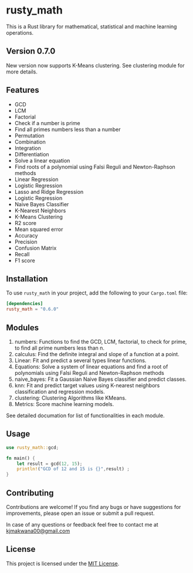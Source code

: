 # rusty_math

This is a Rust library for mathematical, statistical and machine learning operations.

## Version 0.7.0
New version now supports K-Means clustering. See clustering module for more details.

## Features

- GCD
- LCM
- Factorial
- Check if a number is prime
- Find all primes numbers less than a number
- Permutation
- Combination
- Integration
- Differentiation
- Solve a linear equation
- Find roots of a polynomial using Falsi Reguli and Newton-Raphson methods
- Linear Regression
- Logistic Regression
- Lasso and Ridge Regression
- Logistic Regression
- Naive Bayes Classifier
- K-Nearest Neighbors
- K-Means Clustering
- R<pow>2</pow> score
- Mean squared error
- Accuracy
- Precision
- Confusion Matrix
- Recall
- F1 score

## Installation

To use `rusty_math` in your project, add the following to your `Cargo.toml` file:

```toml
[dependencies]
rusty_math = "0.6.0"
```

## Modules

1. numbers: Functions to find the GCD, LCM, factorial, to check for prime, to find all prime numbers less than n.
2. calculus: Find the definite integral and slope of a function at a point.
3. Linear: Fit and predict a several types linear functions.
4. Equations: Solve a system of linear equations and find a root of polynomials using Falsi Reguli and Newton-Raphson methods
5. naive_bayes: Fit a Gaussian Naive Bayes classifier and predict classes.
6. knn: Fit and predict target values using K-nearest neighbors classification and regression models.
7. clustering: Clustering Algorithms like KMeans.
8. Metrics: Score machine learning models.  
  
See detailed documation for list of functionalities in each module.  

## Usage

```rust
use rusty_math::gcd;

fn main() {
    let result = gcd(12, 15);
    println!("GCD of 12 and 15 is {}",result) ;
}
```

## Contributing

Contributions are welcome! If you find any bugs or have suggestions for improvements, please open an issue or submit a pull request.  
  
In case of any questions or feedback feel free to contact me at kjmakwana00@gmail.com  

## License

This project is licensed under the [MIT License](LICENSE).
